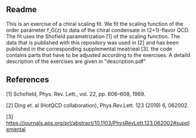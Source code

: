 ## Readme
This is an exercise of a chiral scaling fit. 
We fit the scaling function of the order parameter f_G(z) to data of the chiral condensate in (2+1)-flavor QCD. 
The fit uses the Shofield parametrization [1] of the scaling function. 
The data that is published with this repository was used in [2] and has been published in the corresponding supplemental meatrieal [3].
the code contains parts that have to be adjusted according to the exercises. 
A detaild description of the exercises are given in "description.pdf"

## References
[1] Schofield, Phys. Rev. Lett., vol. 22, pp. 606–608, 1969.

[2] Ding et. al (HotQCD collaboration), Phys.Rev.Lett. 123 (2019) 6, 062002.

[3] https://journals.aps.org/prl/abstract/10.1103/PhysRevLett.123.062002#supplemental
